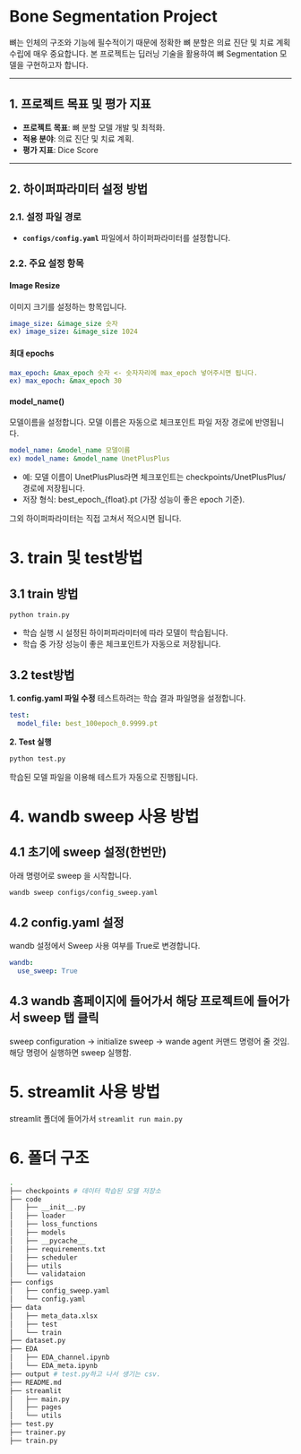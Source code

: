 # Bone Segmentation Project
뼈는 인체의 구조와 기능에 필수적이기 때문에 정확한 뼈 분할은 의료 진단 및 치료 계획 수립에 매우 중요합니다. 본 프로젝트는 딥러닝 기술을 활용하여 뼈 Segmentation 모델을 구현하고자 합니다.

---

## 1. 프로젝트 목표 및 평가 지표
- **프로젝트 목표**: 뼈 분할 모델 개발 및 최적화.
- **적용 분야**: 의료 진단 및 치료 계획.
- **평가 지표**: Dice Score

---

## 2. 하이퍼파라미터 설정 방법
### 2.1. 설정 파일 경로
- **`configs/config.yaml`** 파일에서 하이퍼파라미터를 설정합니다.

### 2.2. 주요 설정 항목
#### Image Resize
이미지 크기를 설정하는 항목입니다. 
```yaml
image_size: &image_size 숫자
ex) image_size: &image_size 1024
```


#### 최대 epochs
```yaml
max_epoch: &max_epoch 숫자 <- 숫자자리에 max_epoch 넣어주시면 됩니다.
ex) max_epoch: &max_epoch 30
```

#### model_name()
모델이름을 설정합니다. 모델 이름은 자동으로 체크포인트 파일 저장 경로에 반영됩니다.
```yaml
model_name: &model_name 모델이름
ex) model_name: &model_name UnetPlusPlus
```
- 예: 모델 이름이 UnetPlusPlus라면 체크포인트는 checkpoints/UnetPlusPlus/ 경로에 저장됩니다.
- 저장 형식: best_epoch_{float}.pt (가장 성능이 좋은 epoch 기준).

그외 하이퍼파라미터는 직접 고쳐서 적으시면 됩니다.


# 3. train 및 test방법
## 3.1 train 방법
`python train.py`
- 학습 실행 시 설정된 하이퍼파라미터에 따라 모델이 학습됩니다.
- 학습 중 가장 성능이 좋은 체크포인트가 자동으로 저장됩니다.

## 3.2 test방법

**1. config.yaml 파일 수정**
테스트하려는 학습 결과 파일명을 설정합니다.

```yaml
test:
  model_file: best_100epoch_0.9999.pt
```
**2. Test 실행**

```bash
python test.py
```
학습된 모델 파일을 이용해 테스트가 자동으로 진행됩니다.


# 4. wandb sweep 사용 방법
## 4.1 초기에 sweep 설정(한번만)
아래 명령어로 sweep 을 시작합니다.
```bash
wandb sweep configs/config_sweep.yaml
```
## 4.2 config.yaml 설정
wandb 설정에서 Sweep 사용 여부를 True로 변경합니다.
```yaml
wandb:
  use_sweep: True
```
## 4.3 wandb 홈페이지에 들어가서 해당 프로젝트에 들어가서 sweep 탭 클릭
sweep configuration -> initialize sweep -> wande agent 커맨드 명령어 줄 것임. 해당 명령어 실행하면 sweep 실행함.

# 5. streamlit 사용 방법
streamlit 폴더에 들어가서
`streamlit run main.py`

# 6. 폴더 구조
```bash
.
├── checkpoints # 데이터 학습된 모델 저장소
├── code
│   ├── __init__.py
│   ├── loader
│   ├── loss_functions
│   ├── models
│   ├── __pycache__
│   ├── requirements.txt
│   ├── scheduler
│   ├── utils
│   └── validataion
├── configs
│   ├── config_sweep.yaml
│   └── config.yaml
├── data
│   ├── meta_data.xlsx
│   ├── test
│   └── train
├── dataset.py
├── EDA
│   ├── EDA_channel.ipynb
│   └── EDA_meta.ipynb
├── output # test.py하고 나서 생기는 csv.
├── README.md
├── streamlit
│   ├── main.py
│   ├── pages
│   └── utils
├── test.py
├── trainer.py
├── train.py
```
